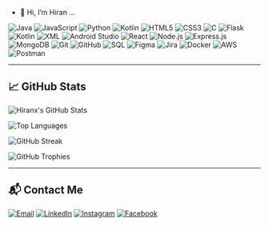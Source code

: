 - 👋 Hi, I’m Hiran ...

![Java](https://img.shields.io/badge/Java-ED8B00?style=for-the-badge&logo=java&logoColor=white)
![JavaScript](https://img.shields.io/badge/JavaScript-F7DF1E?style=for-the-badge&logo=javascript&logoColor=black)
![Python](https://img.shields.io/badge/Python-3776AB?style=for-the-badge&logo=python&logoColor=white)
![Kotlin](https://img.shields.io/badge/Kotlin-0095D5?style=for-the-badge&logo=kotlin&logoColor=white)
![HTML5](https://img.shields.io/badge/HTML5-E34F26?style=for-the-badge&logo=html5&logoColor=white)
![CSS3](https://img.shields.io/badge/CSS3-1572B6?style=for-the-badge&logo=css3&logoColor=white)
![C](https://img.shields.io/badge/C-A8B9CC?style=for-the-badge&logo=c&logoColor=white)
![Flask](https://img.shields.io/badge/Flask-000000?style=for-the-badge&logo=flask&logoColor=white)
![Kotlin](https://img.shields.io/badge/Kotlin-0095D5?style=for-the-badge&logo=kotlin&logoColor=white)
![XML](https://img.shields.io/badge/XML-E34F26?style=for-the-badge&logo=xml&logoColor=white)
![Android Studio](https://img.shields.io/badge/Android%20Studio-3DDC84?style=for-the-badge&logo=android-studio&logoColor=white)
![React](https://img.shields.io/badge/React-61DAFB?style=for-the-badge&logo=react&logoColor=black)
![Node.js](https://img.shields.io/badge/Node.js-339933?style=for-the-badge&logo=nodedotjs&logoColor=white)
![Express.js](https://img.shields.io/badge/Express.js-000000?style=for-the-badge&logo=express&logoColor=white)
![MongoDB](https://img.shields.io/badge/MongoDB-47A248?style=for-the-badge&logo=mongodb&logoColor=white)
![Git](https://img.shields.io/badge/Git-F05032?style=for-the-badge&logo=git&logoColor=white)
![GitHub](https://img.shields.io/badge/GitHub-181717?style=for-the-badge&logo=github&logoColor=white)
![SQL](https://img.shields.io/badge/SQL-00758F?style=for-the-badge&logo=postgresql&logoColor=white)
![Figma](https://img.shields.io/badge/Figma-F24E1E?style=for-the-badge&logo=figma&logoColor=white)
![Jira](https://img.shields.io/badge/Jira-0052CC?style=for-the-badge&logo=jira&logoColor=white)
![Docker](https://img.shields.io/badge/Docker-2496ED?style=for-the-badge&logo=docker&logoColor=white)
![AWS](https://img.shields.io/badge/AWS-232F3E?style=for-the-badge&logo=amazon-aws&logoColor=white)
![Postman](https://img.shields.io/badge/Postman-FF6C37?style=for-the-badge&logo=postman&logoColor=white)



 
---

## 📈 GitHub Stats
![Hiranx's GitHub Stats](https://github-readme-stats.vercel.app/api?username=Hiranx&show_icons=true&theme=radical&count_private=true&include_all_commits=true&hide=issues)

![Top Languages](https://github-readme-stats.vercel.app/api/top-langs/?username=Hiranx&layout=compact&theme=radical&langs_count=10)

![GitHub Streak](https://github-readme-streak-stats.herokuapp.com/?user=Hiranx&theme=radical)

![GitHub Trophies](https://github-profile-trophy.vercel.app/?username=Hiranx&theme=radical&row=1&column=7)


---

## 📬 Contact Me

[![Email](https://img.shields.io/badge/Email-D14836?style=flat&logo=gmail&logoColor=white)](mailto:hiran9204@gmail.com)
[![LinkedIn](https://img.shields.io/badge/LinkedIn-0077B5?style=flat&logo=linkedin&logoColor=white)](www.linkedin.com/in/hiran-rathnayake-a56874337)
[![Instagram](https://img.shields.io/badge/Instagram-E4405F?style=flat&logo=instagram&logoColor=white)]([https://www.instagram.com/yourhandle](https://www.instagram.com/hiran._?igsh=c3B5MG93OWM3M2lz&utm_source=qr))
[![Facebook](https://img.shields.io/badge/Facebook-1877F2?style=flat&logo=facebook&logoColor=white)]([https://www.facebook.com/yourprofile](https://www.facebook.com/share/14igayKYXA/?mibextid=wwXIfr))
